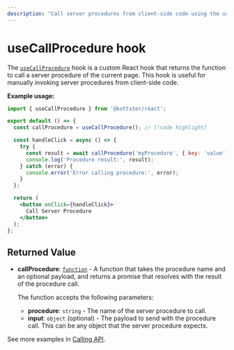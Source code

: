 ```yaml
---
description: "Call server procedures from client-side code using the useCallProcedure hook."
---
```


# useCallProcedure hook

The [`useCallProcedure`](https://kottster.app/api-reference/functions/_kottster_react.useCallProcedure.html) hook is a custom React hook that returns the function to call a server procedure of the current page. This hook is useful for manually invoking server procedures from client-side code.

**Example usage:**

```jsx
import { useCallProcedure } from '@kottster/react';

export default () => {
  const callProcedure = useCallProcedure(); // [!code highlight]

  const handleClick = async () => {
    try {
      const result = await callProcedure('myProcedure', { key: 'value' }); // [!code highlight]
      console.log('Procedure result:', result);
    } catch (error) {
      console.error('Error calling procedure:', error);
    }
  };

  return (
    <button onClick={handleClick}>
      Call Server Procedure
    </button>
  );
};
```

## Returned Value

- **callProcedure**: [`function`](https://kottster.app/api-reference/functions/_kottster_react.callProcedure.html) - A function that takes the procedure name and an optional payload, and returns a promise that resolves with the result of the procedure call.

  The function accepts the following parameters:
  - **procedure**: `string` - The name of the server procedure to call.
  - **input**: `object` (optional) - The payload to send with the procedure call. This can be any object that the server procedure expects.

See more examples in [Calling API](../custom-pages/calling-api.md).
